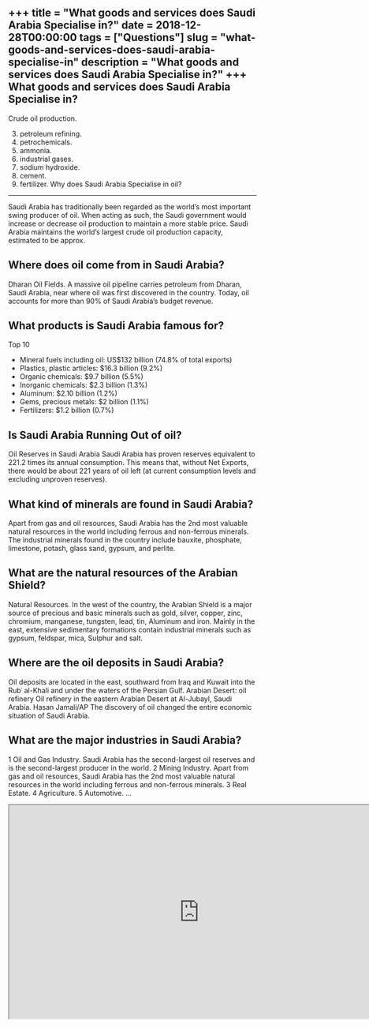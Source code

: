 +++
title = "What goods and services does Saudi Arabia Specialise in?"
date = 2018-12-28T00:00:00
tags = ["Questions"]
slug = "what-goods-and-services-does-saudi-arabia-specialise-in"
description = "What goods and services does Saudi Arabia Specialise in?"
+++
What goods and services does Saudi Arabia Specialise in?
--------------------------------------------------------

Crude oil production.

3. petroleum refining.
4. petrochemicals.
5. ammonia.
6. industrial gases.
7. sodium hydroxide.
8. cement.
9. fertilizer.
Why does Saudi Arabia Specialise in oil?
----------------------------------------

Saudi Arabia has traditionally been regarded as the world’s most important swing producer of oil. When acting as such, the Saudi government would increase or decrease oil production to maintain a more stable price. Saudi Arabia maintains the world’s largest crude oil production capacity, estimated to be approx.

Where does oil come from in Saudi Arabia?
-----------------------------------------

Dharan Oil Fields. A massive oil pipeline carries petroleum from Dharan, Saudi Arabia, near where oil was first discovered in the country. Today, oil accounts for more than 90% of Saudi Arabia’s budget revenue.

What products is Saudi Arabia famous for?
-----------------------------------------

Top 10

- Mineral fuels including oil: US$132 billion (74.8% of total exports)
- Plastics, plastic articles: $16.3 billion (9.2%)
- Organic chemicals: $9.7 billion (5.5%)
- Inorganic chemicals: $2.3 billion (1.3%)
- Aluminum: $2.10 billion (1.2%)
- Gems, precious metals: $2 billion (1.1%)
- Fertilizers: $1.2 billion (0.7%)

Is Saudi Arabia Running Out of oil?
-----------------------------------

Oil Reserves in Saudi Arabia Saudi Arabia has proven reserves equivalent to 221.2 times its annual consumption. This means that, without Net Exports, there would be about 221 years of oil left (at current consumption levels and excluding unproven reserves).

What kind of minerals are found in Saudi Arabia?
------------------------------------------------

Apart from gas and oil resources, Saudi Arabia has the 2nd most valuable natural resources in the world including ferrous and non-ferrous minerals. The industrial minerals found in the country include bauxite, phosphate, limestone, potash, glass sand, gypsum, and perlite.

What are the natural resources of the Arabian Shield?
-----------------------------------------------------

Natural Resources. In the west of the country, the Arabian Shield is a major source of precious and basic minerals such as gold, silver, copper, zinc, chromium, manganese, tungsten, lead, tin, Aluminum and iron. Mainly in the east, extensive sedimentary formations contain industrial minerals such as gypsum, feldspar, mica, Sulphur and salt.

Where are the oil deposits in Saudi Arabia?
-------------------------------------------

Oil deposits are located in the east, southward from Iraq and Kuwait into the Rubʿ al-Khali and under the waters of the Persian Gulf. Arabian Desert: oil refinery Oil refinery in the eastern Arabian Desert at Al-Jubayl, Saudi Arabia. Hasan Jamali/AP The discovery of oil changed the entire economic situation of Saudi Arabia.

What are the major industries in Saudi Arabia?
----------------------------------------------

1 Oil and Gas Industry. Saudi Arabia has the second-largest oil reserves and is the second-largest producer in the world. 2 Mining Industry. Apart from gas and oil resources, Saudi Arabia has the 2nd most valuable natural resources in the world including ferrous and non-ferrous minerals. 3 Real Estate. 4 Agriculture. 5 Automotive. …

<iframe allow="accelerometer; autoplay; clipboard-write; encrypted-media; gyroscope; picture-in-picture" allowfullscreen="" class="__youtube_prefs__  epyt-is-override  no-lazyload" data-no-lazy="1" data-origheight="433" data-origwidth="770" data-skipgform_ajax_framebjll="" height="433" id="_ytid_51043" loading="lazy" src="https://www.youtube.com/embed/S1gUR8wM5vA?enablejsapi=1&autoplay=0&cc_load_policy=0&cc_lang_pref=&iv_load_policy=1&loop=0&modestbranding=0&rel=1&fs=1&playsinline=0&autohide=2&theme=dark&color=red&controls=1&" title="YouTube player" width="770"></iframe>